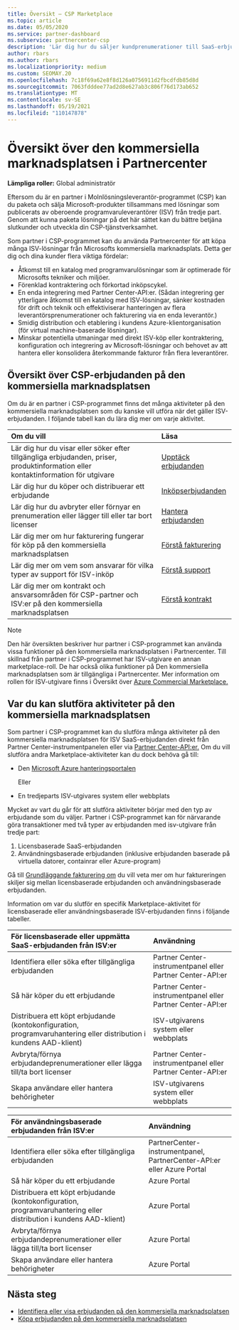 ```yaml
---
title: Översikt – CSP Marketplace
ms.topic: article
ms.date: 05/05/2020
ms.service: partner-dashboard
ms.subservice: partnercenter-csp
description: 'Lär dig hur du säljer kundprenumerationer till SaaS-erbjudanden (Programvara som en tjänst) från oberoende programvaruleverantörer (ISV: er) på marknadsplatsen.'
author: rbars
ms.author: rbars
ms.localizationpriority: medium
ms.custom: SEOMAY.20
ms.openlocfilehash: 7c18f69a62e8f8d126a0756911d2fbcdfdb85d8d
ms.sourcegitcommit: 7063fdddee77ad2d8e627ab3c806f76d173ab652
ms.translationtype: MT
ms.contentlocale: sv-SE
ms.lasthandoff: 05/19/2021
ms.locfileid: "110147878"
---
```

# <a name="overview-of-the-commercial-marketplace-in-partner-center"></a>Översikt över den kommersiella marknadsplatsen i Partnercenter

**Lämpliga roller:** Global administratör

Eftersom du är en partner i Molnlösningsleverantör-programmet (CSP) kan du paketa och sälja Microsoft-produkter tillsammans med lösningar som publicerats av oberoende programvaruleverantörer (ISV) från tredje part. Genom att kunna paketa lösningar på det här sättet kan du bättre betjäna slutkunder och utveckla din CSP-tjänstverksamhet.

Som partner i CSP-programmet kan du använda Partnercenter för att köpa många ISV-lösningar från Microsofts kommersiella marknadsplats. Detta ger dig och dina kunder flera viktiga fördelar:

- Åtkomst till en katalog med programvarulösningar som är optimerade för Microsofts tekniker och miljöer.
- Förenklad kontraktering och förkortad inköpscykel.
- En enda integrering med Partner Center-API:er. (Sådan integrering ger ytterligare åtkomst till en katalog med ISV-lösningar, sänker kostnaden för drift och teknik och effektiviserar hanteringen av flera leverantörsprenumerationer och fakturering via en enda leverantör.)
- Smidig distribution och etablering i kundens Azure-klientorganisation (för virtual machine-baserade lösningar).
- Minskar potentiella utmaningar med direkt ISV-köp eller kontraktering, konfiguration och integrering av Microsoft-lösningar och behovet av att hantera eller konsolidera återkommande fakturor från flera leverantörer.

## <a name="overview-of-csp-offers-in-the-commercial-marketplace"></a>Översikt över CSP-erbjudanden på den kommersiella marknadsplatsen

Om du är en partner i CSP-programmet finns det många aktiviteter på den kommersiella marknadsplatsen som du kanske vill utföra när det gäller ISV-erbjudanden. I följande tabell kan du lära dig mer om varje aktivitet.

|**Om du vill**  |**Läsa**   |
|:------------------------------------|:------------------|
|Lär dig hur du visar eller söker efter tillgängliga erbjudanden, priser, produktinformation eller kontaktinformation för utgivare | [Upptäck erbjudanden](csp-commercial-marketplace-discover.md) | 
|Lär dig hur du köper och distribuerar ett erbjudande   | [Inköpserbjudanden](csp-commercial-marketplace-purchase.md)   | 
|Lär dig hur du avbryter eller förnyar en prenumeration eller lägger till eller tar bort licenser  | [Hantera erbjudanden](csp-commercial-marketplace-manage.md) |
|Lär dig mer om hur fakturering fungerar för köp på den kommersiella marknadsplatsen | [Förstå fakturering](csp-commercial-marketplace-billing.md) |
|Lär dig mer om vem som ansvarar för vilka typer av support för ISV-inköp | [Förstå support](csp-commercial-marketplace-support.md) |
|Lär dig mer om kontrakt och ansvarsområden för CSP-partner och ISV:er på den kommersiella marknadsplatsen | [Förstå kontrakt](csp-commercial-marketplace-contracting.md) |

> [!NOTE]
> Den här översikten beskriver hur partner i CSP-programmet kan använda vissa funktioner på den kommersiella marknadsplatsen i Partnercenter. Till skillnad från partner i CSP-programmet har ISV-utgivare en annan marketplace-roll. De har också olika funktioner på Den kommersiella marknadsplatsen som är tillgängliga i Partnercenter. Mer information om rollen för ISV-utgivare finns i Översikt över [Azure Commercial Marketplace.](/azure/marketplace/partner-center-portal/commercial-marketplace-overview)

## <a name="where-to-complete-commercial-marketplace-activities"></a>Var du kan slutföra aktiviteter på den kommersiella marknadsplatsen

Som partner i CSP-programmet kan du slutföra många aktiviteter på den kommersiella marknadsplatsen [](https://partner.microsoft.com/dashboard) för ISV SaaS-erbjudanden direkt från Partner Center-instrumentpanelen eller via [Partner Center-API:er.](/partner-center/develop/) Om du vill slutföra andra Marketplace-aktiviteter kan du dock behöva gå till:

- Den [Microsoft Azure hanteringsportalen](https://portal.azure.com/)

    Eller

- En tredjeparts ISV-utgivares system eller webbplats

Mycket av vart du går för att slutföra aktiviteter börjar med den typ av erbjudande som du väljer. Partner i CSP-programmet kan för närvarande göra transaktioner med två typer av erbjudanden med isv-utgivare från tredje part:

1. Licensbaserade SaaS-erbjudanden  
2. Användningsbaserade erbjudanden (inklusive erbjudanden baserade på virtuella datorer, containrar eller Azure-program)

Gå till [Grundläggande fakturering om](billing-basics.md) du vill veta mer om hur faktureringen skiljer sig mellan licensbaserade erbjudanden och användningsbaserade erbjudanden.  

Information om var du slutför en specifik Marketplace-aktivitet för licensbaserade eller användningsbaserade ISV-erbjudanden finns i följande tabeller.

|**För licensbaserade eller uppmätta SaaS-erbjudanden från ISV:er**  |**Användning**  |
|:------------------------------------|:------------------|
|Identifiera eller söka efter tillgängliga erbjudanden  | Partner Center-instrumentpanel eller Partner Center-API:er  |
|Så här köper du ett erbjudande  | Partner Center-instrumentpanel eller Partner Center-API:er  |
|Distribuera ett köpt erbjudande (kontokonfiguration, programvaruhantering eller distribution i kundens AAD-klient)  | ISV-utgivarens system eller webbplats  |
|Avbryta/förnya erbjudandeprenumerationer eller lägga till/ta bort licenser | Partner Center-instrumentpanel eller Partner Center-API:er  |
|Skapa användare eller hantera behörigheter  | ISV-utgivarens system eller webbplats  |

|**För användningsbaserade erbjudanden från ISV:er**  |**Användning**  |
|:------------------------------------|:------------------|
|Identifiera eller söka efter tillgängliga erbjudanden  | PartnerCenter-instrumentpanel, PartnerCenter-API:er eller Azure Portal  |
|Så här köper du ett erbjudande  | Azure Portal  |
|Distribuera ett köpt erbjudande (kontokonfiguration, programvaruhantering eller distribution i kundens AAD-klient)  | Azure Portal  |
|Avbryta/förnya erbjudandeprenumerationer eller lägga till/ta bort licenser | Azure Portal  |
|Skapa användare eller hantera behörigheter  | Azure Portal  |

## <a name="next-steps"></a>Nästa steg

- [Identifiera eller visa erbjudanden på den kommersiella marknadsplatsen](csp-commercial-marketplace-discover.md)
- [Köpa erbjudanden på den kommersiella marknadsplatsen](csp-commercial-marketplace-purchase.md)
